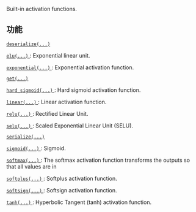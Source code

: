 Built-in activation functions.

## 功能
[ `deserialize(...)` ](https://tensorflow.google.cn/api_docs/python/tf/keras/activations/deserialize)

[ `elu(...)` ](https://tensorflow.google.cn/api_docs/python/tf/keras/activations/elu): Exponential linear unit.

[ `exponential(...)` ](https://tensorflow.google.cn/api_docs/python/tf/keras/activations/exponential): Exponential activation function.

[ `get(...)` ](https://tensorflow.google.cn/api_docs/python/tf/keras/activations/get)

[ `hard_sigmoid(...)` ](https://tensorflow.google.cn/api_docs/python/tf/keras/activations/hard_sigmoid): Hard sigmoid activation function.

[ `linear(...)` ](https://tensorflow.google.cn/api_docs/python/tf/keras/activations/linear): Linear activation function.

[ `relu(...)` ](https://tensorflow.google.cn/api_docs/python/tf/keras/activations/relu): Rectified Linear Unit.

[ `selu(...)` ](https://tensorflow.google.cn/api_docs/python/tf/keras/activations/selu): Scaled Exponential Linear Unit (SELU).

[ `serialize(...)` ](https://tensorflow.google.cn/api_docs/python/tf/keras/activations/serialize)

[ `sigmoid(...)` ](https://tensorflow.google.cn/api_docs/python/tf/keras/activations/sigmoid): Sigmoid.

[ `softmax(...)` ](https://tensorflow.google.cn/api_docs/python/tf/keras/activations/softmax): The softmax activation function transforms the outputs so that all values are in

[ `softplus(...)` ](https://tensorflow.google.cn/api_docs/python/tf/keras/activations/softplus): Softplus activation function.

[ `softsign(...)` ](https://tensorflow.google.cn/api_docs/python/tf/keras/activations/softsign): Softsign activation function.

[ `tanh(...)` ](https://tensorflow.google.cn/api_docs/python/tf/keras/activations/tanh): Hyperbolic Tangent (tanh) activation function.

